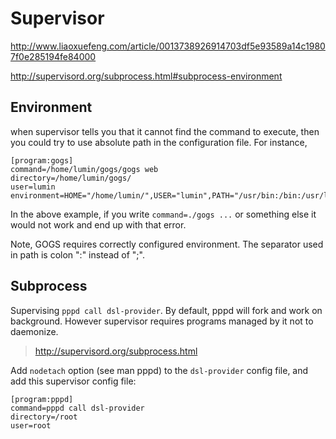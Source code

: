 Supervisor
===


http://www.liaoxuefeng.com/article/0013738926914703df5e93589a14c19807f0e285194fe84000

http://supervisord.org/subprocess.html#subprocess-environment

## Environment

when supervisor tells you that it cannot find the command to execute, then
you could try to use absolute path in the configuration file. For instance,

```
[program:gogs]
command=/home/lumin/gogs/gogs web
directory=/home/lumin/gogs/
user=lumin
environment=HOME="/home/lumin/",USER="lumin",PATH="/usr/bin:/bin:/usr/local/games:/usr/games"
```

In the above example, if you write `command=./gogs ...` or something else
it would not work and end up with that error.

Note, GOGS requires correctly configured environment.
The separator used in path is colon ":" instead of ";".

## Subprocess

Supervising `pppd call dsl-provider`. By default, pppd will fork and work
on background. However supervisor requires programs managed by it not
to daemonize.

> http://supervisord.org/subprocess.html

Add `nodetach` option (see man pppd) to the `dsl-provider` config file,
and add this supervisor config file:

```
[program:pppd]
command=pppd call dsl-provider
directory=/root
user=root
```
